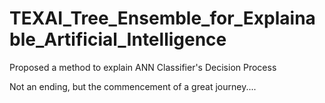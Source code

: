 # TEXAI_Tree_Ensemble_for_Explainable_Artificial_Intelligence
Proposed a method to explain ANN Classifier's Decision Process

Not an ending, but the commencement of a great journey....
